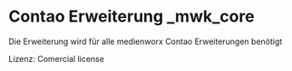 # Contao Erweiterung _mwk_core

Die Erweiterung wird für alle medienworx Contao Erweiterungen benötigt

Lizenz: Comercial license